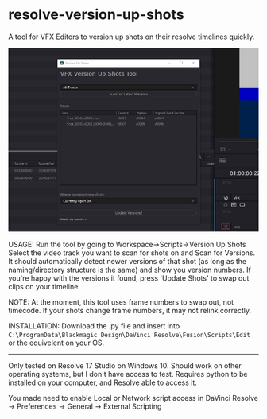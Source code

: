 # resolve-version-up-shots
A tool for VFX Editors to version up shots on their resolve timelines quickly.

![alt text](Version-Up-Screenshot.jpg)

USAGE:
Run the tool by going to Workspace->Scripts->Version Up Shots
Select the video track you want to scan for shots on and Scan for Versions.
It should automatically detect newer versions of that shot (as long as the naming/directory structure is the same) and show you version numbers.
If you're happy with the versions it found, press 'Update Shots' to swap out clips on your timeline.

NOTE: At the moment, this tool uses frame numbers to swap out, not timecode. If your shots change frame numbers, it may not relink correctly.


INSTALLATION:
Download the .py file and insert into `C:\ProgramData\Blackmagic Design\DaVinci Resolve\Fusion\Scripts\Edit` or the equivelent on your OS.

---
Only tested on Resolve 17 Studio on Windows 10. Should work on other operating systems, but I don't have access to test.
Requires python to be installed on your computer, and Resolve able to access it.

You made need to enable Local or Network script access in DaVinci Resolve -> Preferences -> General -> External Scripting
